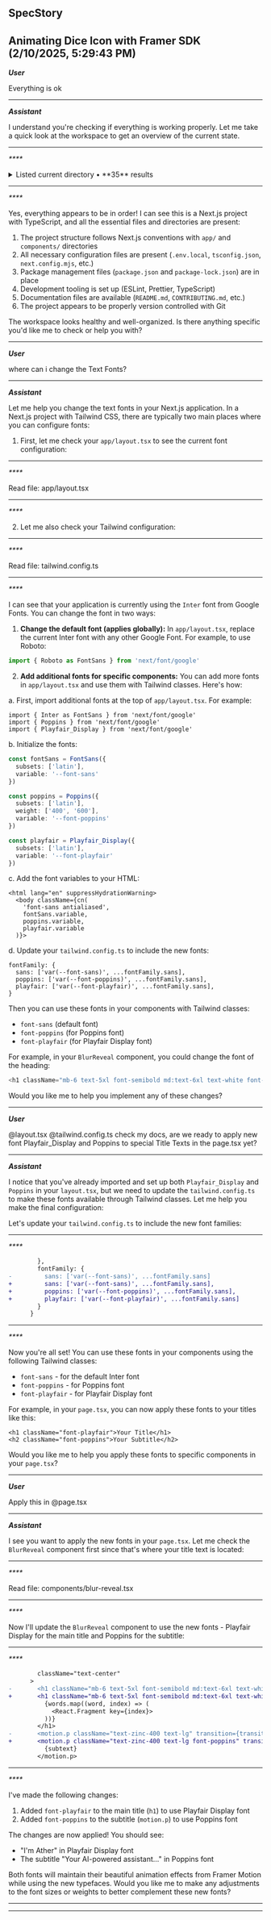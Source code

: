 ## SpecStory

## Animating Dice Icon with Framer SDK (2/10/2025, 5:29:43 PM)

_**User**_

Everything is ok

---

_**Assistant**_

I understand you're checking if everything is working properly. Let me take a quick look at the workspace to get an overview of the current state.

---

_****_

<details>
            <summary>Listed current directory • **35** results</summary>
        
| Name |
|-------|
| 📄 `.next` |
| 📄 `components` |
| 📄 `package-lock.json` |
| 📄 `package.json` |
| 📄 `node_modules` |
| 📄 `app` |
| 📄 `public` |
| 📄 `.cursor` |
| 📄 `.git` |
| 📄 `docs` |
| 📄 `README.md` |
| 📄 `.env.local` |
| 📄 `lib` |
| 📄 `CONTRIBUTING.md` |
| 📄 `importedcode-newfeature-editor` |
| 📄 `importedcode-newfeature-deepresearch` |
| 📄 `chatimplementationreference.md` |
| 📄 `next-env.d.ts` |
| 📄 `.eslintrc.json` |
| 📄 `.github` |
| 📄 `.gitignore` |
| 📄 `.vscode` |
| 📄 `CODE_OF_CONDUCT.md` |
| 📄 `Dockerfile` |
| 📄 `LICENSE` |
| 📄 `bun.lockb` |
| 📄 `components.json` |
| 📄 `docker-compose.yaml` |
| 📄 `next.config.mjs` |
| 📄 `postcss.config.mjs` |
| 📄 `prettier.config.js` |
| 📄 `searxng-limiter.toml` |
| 📄 `searxng-settings.yml` |
| 📄 `tailwind.config.ts` |
| 📄 `tsconfig.json` |

</details>

---

_****_



Yes, everything appears to be in order! I can see this is a Next.js project with TypeScript, and all the essential files and directories are present:

1. The project structure follows Next.js conventions with `app/` and `components/` directories
2. All necessary configuration files are present (`.env.local`, `tsconfig.json`, `next.config.mjs`, etc.)
3. Package management files (`package.json` and `package-lock.json`) are in place
4. Development tooling is set up (ESLint, Prettier, TypeScript)
5. Documentation files are available (`README.md`, `CONTRIBUTING.md`, etc.)
6. The project appears to be properly version controlled with Git

The workspace looks healthy and well-organized. Is there anything specific you'd like me to check or help you with?

---

_**User**_

where can i change the Text Fonts?

---

_**Assistant**_

Let me help you change the text fonts in your Next.js application. In a Next.js project with Tailwind CSS, there are typically two main places where you can configure fonts:

1. First, let me check your `app/layout.tsx` to see the current font configuration:

---

_****_

Read file: app/layout.tsx

---

_****_



2. Let me also check your Tailwind configuration:

---

_****_

Read file: tailwind.config.ts

---

_****_



I can see that your application is currently using the `Inter` font from Google Fonts. You can change the font in two ways:

1. **Change the default font (applies globally):**
   In `app/layout.tsx`, replace the current Inter font with any other Google Font. For example, to use Roboto:

```typescript
import { Roboto as FontSans } from 'next/font/google'
```

2. **Add additional fonts for specific components:**
   You can add more fonts in `app/layout.tsx` and use them with Tailwind classes. Here's how:

a. First, import additional fonts at the top of `app/layout.tsx`. For example:
```typescript:app/layout.tsx
import { Inter as FontSans } from 'next/font/google'
import { Poppins } from 'next/font/google'
import { Playfair_Display } from 'next/font/google'
```

b. Initialize the fonts:
```typescript
const fontSans = FontSans({
  subsets: ['latin'],
  variable: '--font-sans'
})

const poppins = Poppins({
  subsets: ['latin'],
  weight: ['400', '600'],
  variable: '--font-poppins'
})

const playfair = Playfair_Display({
  subsets: ['latin'],
  variable: '--font-playfair'
})
```

c. Add the font variables to your HTML:
```typescript:app/layout.tsx
<html lang="en" suppressHydrationWarning>
  <body className={cn(
    'font-sans antialiased',
    fontSans.variable,
    poppins.variable,
    playfair.variable
  )}>
```

d. Update your `tailwind.config.ts` to include the new fonts:
```typescript:app/layout.tsx
fontFamily: {
  sans: ['var(--font-sans)', ...fontFamily.sans],
  poppins: ['var(--font-poppins)', ...fontFamily.sans],
  playfair: ['var(--font-playfair)', ...fontFamily.sans],
}
```

Then you can use these fonts in your components with Tailwind classes:
- `font-sans` (default font)
- `font-poppins` (for Poppins font)
- `font-playfair` (for Playfair Display font)

For example, in your `BlurReveal` component, you could change the font of the heading:
```typescript
<h1 className="mb-6 text-5xl font-semibold md:text-6xl text-white font-playfair">
```

Would you like me to help you implement any of these changes?

---

_**User**_

@layout.tsx @tailwind.config.ts check my docs, are we ready to apply new font Playfair_Display and Poppins to special Title Texts in the page.tsx yet?

---

_**Assistant**_

I notice that you've already imported and set up both `Playfair_Display` and `Poppins` in your `layout.tsx`, but we need to update the `tailwind.config.ts` to make these fonts available through Tailwind classes. Let me help you make the final configuration:

Let's update your `tailwind.config.ts` to include the new font families:

---

_****_

```diff
        },
        fontFamily: {
-         sans: ['var(--font-sans)', ...fontFamily.sans]
+         sans: ['var(--font-sans)', ...fontFamily.sans],
+         poppins: ['var(--font-poppins)', ...fontFamily.sans],
+         playfair: ['var(--font-playfair)', ...fontFamily.sans]
        }
      }
```

---

_****_



Now you're all set! You can use these fonts in your components using the following Tailwind classes:
- `font-sans` - for the default Inter font
- `font-poppins` - for Poppins font
- `font-playfair` - for Playfair Display font

For example, in your `page.tsx`, you can now apply these fonts to your titles like this:
```tsx:app/page.tsx
<h1 className="font-playfair">Your Title</h1>
<h2 className="font-poppins">Your Subtitle</h2>
```

Would you like me to help you apply these fonts to specific components in your `page.tsx`?

---

_**User**_

Apply this in @page.tsx 

---

_**Assistant**_

I see you want to apply the new fonts in your `page.tsx`. Let me check the `BlurReveal` component first since that's where your title text is located:

---

_****_

Read file: components/blur-reveal.tsx

---

_****_



Now I'll update the `BlurReveal` component to use the new fonts - Playfair Display for the main title and Poppins for the subtitle:

---

_****_

```diff
        className="text-center"
      >
-       <h1 className="mb-6 text-5xl font-semibold md:text-6xl text-white">
+       <h1 className="mb-6 text-5xl font-semibold md:text-6xl text-white font-playfair">
          {words.map((word, index) => (
            <React.Fragment key={index}>
          ))}
        </h1>
-       <motion.p className="text-zinc-400 text-lg" transition={transition} variants={variants}>
+       <motion.p className="text-zinc-400 text-lg font-poppins" transition={transition} variants={variants}>
          {subtext}
        </motion.p>
```

---

_****_



I've made the following changes:
1. Added `font-playfair` to the main title (`h1`) to use Playfair Display font
2. Added `font-poppins` to the subtitle (`motion.p`) to use Poppins font

The changes are now applied! You should see:
- "I'm Ather" in Playfair Display font
- The subtitle "Your AI-powered assistant..." in Poppins font

Both fonts will maintain their beautiful animation effects from Framer Motion while using the new typefaces. Would you like me to make any adjustments to the font sizes or weights to better complement these new fonts?

---



---

